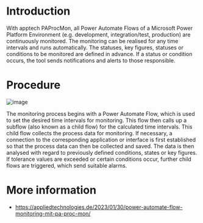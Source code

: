 # Introduction
With apptech PAProcMon, all Power Automate Flows of a Microsoft Power Platform Environment (e.g. development, integration/test, production) are continuously monitored. The monitoring can be realised for any time intervals and runs automatically. The statuses, key figures, statuses or conditions to be monitored are defined in advance. If a status or condition occurs, the tool sends notifications and alerts to those responsible.

# Procedure
![image](https://github.com/appliedtechnologies/PAProcMon/assets/65557623/6ca191b4-991c-4ac0-97fa-00169e2b3f86)

The monitoring process begins with a Power Automate Flow, which is used to set the desired time intervals for monitoring. This flow then calls up a subflow (also known as a child flow) for the calculated time intervals. This child flow collects the process data for monitoring. If necessary, a connection to the corresponding application or interface is first established so that the process data can then be collected and saved. The data is then analysed with regard to previously defined conditions, states or key figures. If tolerance values are exceeded or certain conditions occur, further child flows are triggered, which send suitable alarms.

# More information
* https://appliedtechnologies.de/2023/01/30/power-automate-flow-monitoring-mit-pa-proc-mon/
